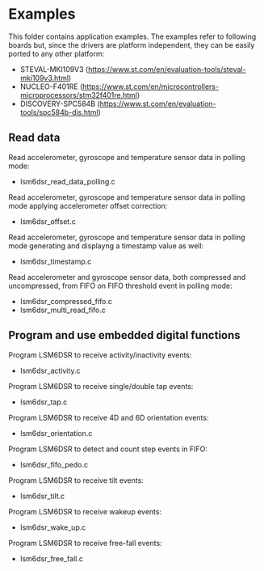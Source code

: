# Examples

This folder contains application examples. The examples refer to following boards but, since the drivers are platform independent, they can be easily ported to any other platform:

- STEVAL-MKI109V3 (https://www.st.com/en/evaluation-tools/steval-mki109v3.html)
- NUCLEO-F401RE (https://www.st.com/en/microcontrollers-microprocessors/stm32f401re.html)
- DISCOVERY-SPC584B (https://www.st.com/en/evaluation-tools/spc584b-dis.html)

## Read data

Read accelerometer, gyroscope and temperature sensor data in polling mode:

  - lsm6dsr_read_data_polling.c

Read accelerometer, gyroscope and temperature sensor data in polling mode
applying accelerometer offset correction:

  - lsm6dsr_offset.c

Read accelerometer, gyroscope and temperature sensor data in polling mode
generating and displayng a timestamp value as well:

  - lsm6dsr_timestamp.c

Read accelerometer and gyroscope sensor data, both compressed and uncompressed, from FIFO on FIFO threshold event in polling mode:

  - lsm6dsr_compressed_fifo.c
  - lsm6dsr_multi_read_fifo.c

## Program and use embedded digital functions

Program LSM6DSR to receive activity/inactivity events:

  - lsm6dsr_activity.c

Program LSM6DSR to receive single/double tap events:

  - lsm6dsr_tap.c

Program LSM6DSR to receive 4D and 6D orientation events:

  - lsm6dsr_orientation.c

Program LSM6DSR to detect and count step events in FIFO:

  - lsm6dsr_fifo_pedo.c

Program LSM6DSR to receive tilt events:

  - lsm6dsr_tilt.c

Program LSM6DSR to receive wakeup events:

  - lsm6dsr_wake_up.c

Program LSM6DSR to receive free-fall events:

  - lsm6dsr_free_fall.c


